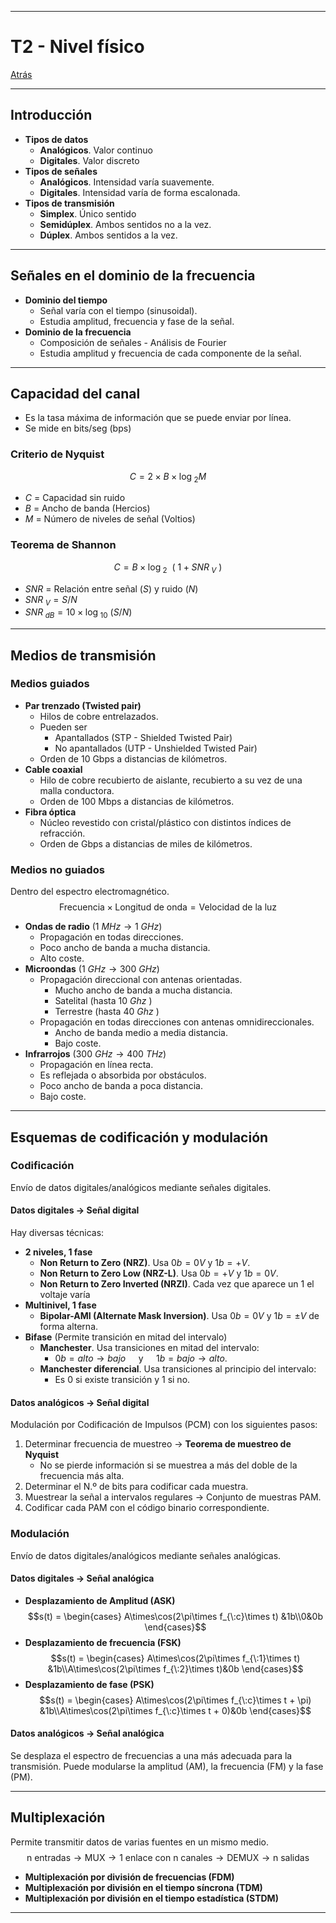 
---
# T2 - Nivel físico

[Atrás](../README.md)

---
## Introducción

- **Tipos de datos**
	- **Analógicos**. Valor continuo
	- **Digitales**. Valor discreto
- **Tipos de señales**
	- **Analógicos**. Intensidad varía suavemente.
	- **Digitales**.  Intensidad varía de forma escalonada.
- **Tipos de transmisión**
	- **Simplex**. Único sentido
	- **Semidúplex**. Ambos sentidos no a la vez.
	- **Dúplex**. Ambos sentidos a la vez.

---
## Señales en el dominio de la frecuencia

- **Dominio del tiempo**
	- Señal varía con el tiempo (sinusoidal).
	- Estudia amplitud, frecuencia y fase de la señal.
- **Dominio de la frecuencia**
	- Composición de señales - Análisis de Fourier
	- Estudia amplitud y frecuencia de cada componente de la señal.

---
## Capacidad del canal

- Es la tasa máxima de información que se puede enviar por línea.
- Se mide en bits/seg (bps)
### Criterio de Nyquist
$$C = 2\times B\times \log_{\:2} M$$
- $C$ = Capacidad sin ruido
- $B$ = Ancho de banda (Hercios)
- $M$ = Número de niveles de señal (Voltios)
### Teorema de Shannon
$$C = B\times \log_{\:2}\:\:(\:1 + SNR_{\:V}\:)$$
- $SNR$ = Relación entre señal ($S$) y ruido ($N$)
- $SNR_{\:V} = S/N$ 
- $SNR_{\:dB} = 10\times\log_{\:10}\:(S/N)$


---
## Medios de transmisión
### Medios guiados
- **Par trenzado (Twisted pair)**
	- Hilos de cobre entrelazados.
	- Pueden ser
		- Apantallados (STP - Shielded Twisted Pair)
		- No apantallados (UTP - Unshielded Twisted Pair)
	- Orden de 10 Gbps a distancias de kilómetros.
- **Cable coaxial**
	- Hilo de cobre recubierto de aislante, recubierto a su vez de una malla conductora.
	- Orden de 100 Mbps a distancias de kilómetros.
- **Fibra óptica**
	- Núcleo revestido con cristal/plástico con distintos índices de refracción.
	- Orden de Gbps a distancias de miles de kilómetros.
### Medios no guiados
Dentro del espectro electromagnético.
$$\text{Frecuencia} \times \text{Longitud de onda} = \text{Velocidad de la luz}$$
- **Ondas de radio** ($1\:MHz \to 1\:GHz$)
	- Propagación en todas direcciones.
	- Poco ancho de banda a mucha distancia.
	- Alto coste.
- **Microondas** ($1\:GHz \to 300\:GHz$)
	- Propagación direccional con antenas orientadas.
		- Mucho ancho de banda a mucha distancia.
		- Satelital (hasta $10\:Ghz$ )
		- Terrestre (hasta $40\:Ghz$ )
	- Propagación en todas direcciones con antenas omnidireccionales.
		- Ancho de banda medio a media distancia.
		- Bajo coste.
- **Infrarrojos** ($300\:GHz \to 400\:THz$)
	- Propagación en línea recta.
	- Es reflejada o absorbida por obstáculos.
	- Poco ancho de banda a poca distancia.
	- Bajo coste.

---
## Esquemas de codificación y modulación
### Codificación
Envío de datos digitales/analógicos mediante señales digitales.
#### Datos digitales -> Señal digital
Hay diversas técnicas:
- **2 niveles, 1 fase**
	- **Non Return to Zero (NRZ)**. Usa $0b = 0V$ y $1b = +V$.
	- **Non Return to Zero Low (NRZ-L)**. Usa $0b = +V$ y $1b = 0V$.
	- **Non Return to Zero Inverted (NRZI)**. Cada vez que aparece un 1 el voltaje varía
- **Multinivel, 1 fase**
	- **Bipolar-AMI (Alternate Mask Inversion)**. Usa $0b = 0V$ y $1b = \pm V$ de forma alterna.
- **Bifase** (Permite transición en mitad del intervalo)
	- **Manchester**. Usa transiciones en mitad del intervalo:
		- $0b = alto \to bajo\quad$ y $\quad1b = bajo \to alto$.
	- **Manchester diferencial**.  Usa transiciones al principio del intervalo:
		- Es $0$ si existe transición y $1$ si no.
#### Datos analógicos -> Señal digital
Modulación por Codificación de Impulsos (PCM) con los siguientes pasos:
1. Determinar frecuencia de muestreo -> **Teorema de muestreo de Nyquist**
	- No se pierde información si se muestrea a más del doble de la frecuencia más alta.
2. Determinar el N.º de bits para codificar cada muestra.
3. Muestrear la señal a intervalos regulares -> Conjunto de muestras PAM.
4. Codificar cada PAM con el código binario correspondiente.
### Modulación
Envío de datos digitales/analógicos mediante señales analógicas.
#### Datos digitales -> Señal analógica
- **Desplazamiento de Amplitud (ASK)**
	$$s(t) = \begin{cases} A\times\cos(2\pi\times f_{\:c}\times t) &1b\\0&0b
\end{cases}$$
- **Desplazamiento de frecuencia (FSK)**
	$$s(t) = \begin{cases} A\times\cos(2\pi\times f_{\:1}\times t) &1b\\A\times\cos(2\pi\times f_{\:2}\times t)&0b
\end{cases}$$
- **Desplazamiento de fase (PSK)**
	$$s(t) = \begin{cases} A\times\cos(2\pi\times f_{\:c}\times t + \pi) &1b\\A\times\cos(2\pi\times f_{\:c}\times t + 0)&0b
\end{cases}$$
#### Datos analógicos -> Señal analógica
Se desplaza el espectro de frecuencias a una más adecuada para la transmisión.
Puede modularse la amplitud (AM), la frecuencia (FM)  y la fase (PM).

---
## Multiplexación
Permite transmitir datos de varias fuentes en un mismo medio.
$$\text{n entradas} \to \text{MUX} \to \text{1 enlace con n canales} \to \text{DEMUX} \to \text{n salidas}$$
- **Multiplexación por división de frecuencias (FDM)**
- **Multiplexación por división en el tiempo síncrona (TDM)**
- **Multiplexación por división en el tiempo estadística (STDM)**

---